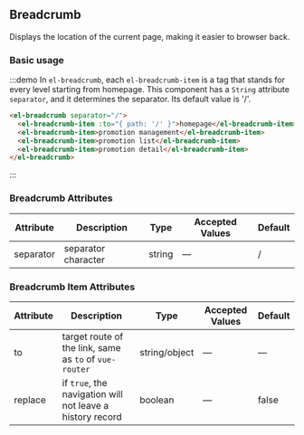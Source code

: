 ## Breadcrumb

Displays the location of the current page, making it easier to browser back.

### Basic usage


:::demo In `el-breadcrumb`, each `el-breadcrumb-item` is a tag that stands for every level starting from homepage. This component has a `String` attribute `separator`, and it determines the separator. Its default value is '/'.

```html
<el-breadcrumb separator="/">
  <el-breadcrumb-item :to="{ path: '/' }">homepage</el-breadcrumb-item>
  <el-breadcrumb-item>promotion management</el-breadcrumb-item>
  <el-breadcrumb-item>promotion list</el-breadcrumb-item>
  <el-breadcrumb-item>promotion detail</el-breadcrumb-item>
</el-breadcrumb>
```
:::

### Breadcrumb Attributes
| Attribute      | Description          | Type      | Accepted Values            | Default|
|---------- |-------------- |---------- |--------------------------------  |-------- |
| separator | separator character | string | — | / |

### Breadcrumb Item Attributes
| Attribute      | Description          | Type      | Accepted Values            | Default|
|---------- |-------------- |---------- |--------------------------------  |-------- |
| to | target route of the link, same as `to` of `vue-router` | string/object | — | — |
| replace | if `true`, the navigation will not leave a history record | boolean | — | false |





